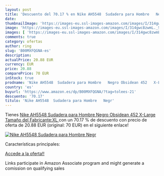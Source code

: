 ```yaml
---
layout: post
title: 'Descuento del 70.17 % en Nike AH5548  Sudadera para Hombre   Negr'
date: 
thumbnailImage: 'https://images-eu.ssl-images-amazon.com/images/I/314gwc8zwmL._SL200_.jpg'
image: 'https://images-eu.ssl-images-amazon.com/images/I/314gwc8zwmL._SL200_.jpg'
images: [ 'https://images-eu.ssl-images-amazon.com/images/I/314gwc8zwmL._SL200_.jpg' ]
comments: true
category: ofertas
author: ring
slug: 'B00MXFQGNA-es'
description:
actualPrice: 20.88 EUR
currency: EUR
price: 20.88
comparePrice: 70 EUR
inStock: true
prodname: 'Nike AH5548  Sudadera para Hombre   Negro Obsidean 452   X-Large  Tamaño del Fabricante:XL '
country: 'es'
buyurl: 'https://www.amazon.es/dp/B00MXFQGNA/?tag=tolees-21'
descuento: '70.17'
titulo: 'Nike AH5548  Sudadera para Hombre   Negr'
---
```


Tienes [Nike AH5548  Sudadera para Hombre   Negro Obsidean 452   X-Large  Tamaño del Fabricante:XL ](https://www.amazon.es/dp/B00MXFQGNA/?tag=tolees-21) con un 70.17 % de descuento con precio de oferta de 20.88 EUR (original: 70 EUR) en el siguiente enlace!

[![Nike AH5548  Sudadera para Hombre   Negr](https://images-eu.ssl-images-amazon.com/images/I/314gwc8zwmL._SL200_.jpg)](https://www.amazon.es/dp/B00MXFQGNA/?tag=tolees-21)

Características principales:


[Accede a la oferta!!](https://www.amazon.es/dp/B00MXFQGNA/?tag=tolees-21)

Links participate in Amazon Associate program and might generate a comission on qualifying sales


